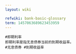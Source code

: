 ```yaml
---
layout: wiki

refwiki: bank-basic-glossary
term: 1457063689623453959
---
```


```
#即期利率 
即期利率是指无息债券当前的到期收益率。
#无息债券 #到期收益率

```